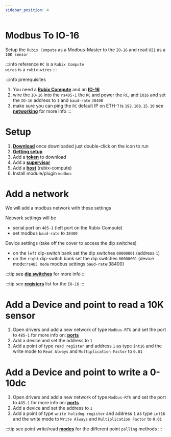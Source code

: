 ```yaml
---
sidebar_position: 4
---
```


# Modbus To IO-16
Setup the `Rubix Compute` as a Modbus-Master to the `IO-16` and read `UI1` as a `10K sensor`

:::info reference
`RC` is a `Rubix Compute` <br/>
`wires` is a `rubix-wires`
:::

:::info prerequisites
1. You need a **[Rubix Compute](../hardware/controllers/supervisors/rubix-compute/overview.md)** and an **[IO-16](../hardware/controllers/io-controllers/IO-16/overview.md)**
2. wire the `IO-16` into the `rs485-1` the `RC`  and power the `RC`, and `IO16` and set the `IO-16` address to `1` and `baud-rate` `38400`
3. make sure you can ping the `RC` default IP on ETH-1 is `192.168.15.10` see **[networking](../hardware/controllers/supervisors/rubix-compute/networks.md)** for more info
:::


# Setup

1. **[Download](../rubix-ce/setup/download.md)** once downloaded just double-click on the icon to run 
2. **[Getting setup](../rubix-ce/setup/getting-started.md)** 
3. Add a **[token](../rubix-ce/setup/getting-started.md#add-token)** to download 
4. Add a **[supervisor](../rubix-ce/setup/supervisor.md)**  
5. Add a **[host](../rubix-ce/setup/host.md)** (rubix-compute)
6. Install module/plugin `modbus`


# Add a network
We will add a modbus network with these settings

Network settings will be
* serial port on `485-1` (left port on the Rubix Compute)
* set modbus `baud-rate` to `38400`

Device settings (take off the cover to access the dip switches)
* on the `left` dip-switch bank set the dip switches `00000001` (address `1`)
* on the `right` dip-switch bank set the dip switches `00000001` (device mode:`rs485 mode` modbus settings `baud-rate`:38400)

:::tip
see **[dip switches](../hardware/controllers/io-controllers/IO-16/parameters.md#dip-switch-configuration)** for more info
:::

:::tip
see **[registers](../hardware/controllers/io-controllers/IO-16/registers.md#registers)** list for the `IO-16`
:::

# Add a Device and point to read a 10K sensor

1. Open drivers and add a new network of type `Modbus-RTU` and set the port to `485-1` for more info on: **[ports](../hardware/controllers/supervisors/rubix-compute/ports.md)**
2. Add a device and set the address to `1`
3. Add a point of type `read register` and address `1` as type `int16` and the write mode to `Read Always` and `Multiplication Factor` to `0.01`

# Add a Device and point to write a 0-10dc

1. Open drivers and add a new network of type `Modbus-RTU` and set the port to `485-1` for more info on: **[ports](../hardware/controllers/supervisors/rubix-compute/ports.md)**
2. Add a device and set the address to `1`
3. Add a point of type `write holidng register` and address `1` as type `int16` and the write mode to `Write Always` and `Multiplication Factor` to `0.01`

:::tip
see point write/read **[modes](../rubix-ce/drivers/overview.md#point-write-modes)** for the different point `polling` methods
:::